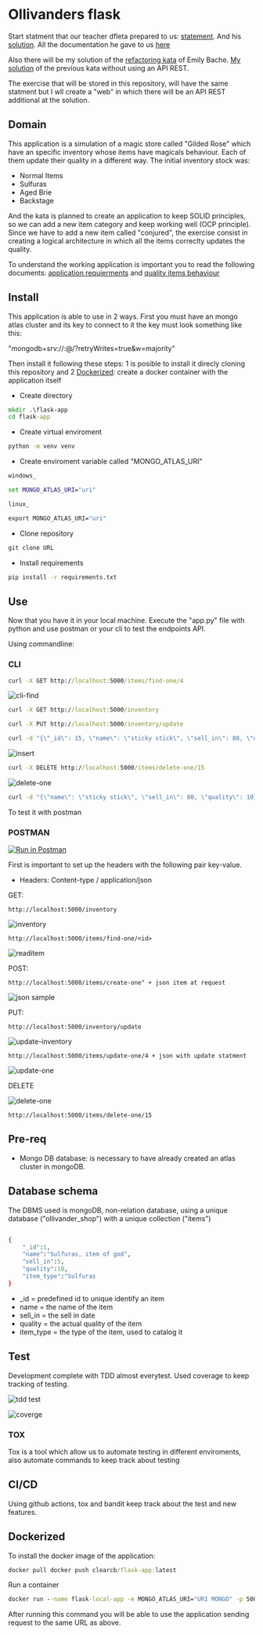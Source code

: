 # Ollivanders flask

Start statment that our teacher dfleta prepared to us: [statement](https://github.com/dfleta/ollivanders_shop). And his [solution](https://github.com/dfleta/ollivanders). All the documentation he gave to us [here](https://github.com/dfleta/flask-rest-ci-boilerplate)

Also there will be my solution of the [refactoring kata](https://github.com/emilybache/GildedRose-Refactoring-Kata/tree/main/python) of Emily Bache. [My solution](https://github.com/ClearCB/gildedrose-kata/tree/main/python) of the previous kata without using an API REST.

The exercise that will be stored in this repository, will have the same statment but I wll create a "web" in which there will be an API REST additional at the solution.

## Domain

This application is a simulation of a magic store called "Gilded Rose" which have an specific inventory whose items have magicals behaviour. Each of them update their quality in a different way. The initial inventory stock was:

* Normal Items
* Sulfuras
* Aged Brie
* Backstage

And the kata is planned to create an application to keep SOLID principles, so we can add a new item category and keep working well (OCP principle). Since we have to add a new item called "conjured", the exercise consist in creating a logical architecture in which all the items correclty updates the quality.  

To understand the working application is important you to read the following documents: [application requierments](./doc/OriginalRequirements.txt) and [quality items behaviour](./doc/qualityBehaviour.txt)

## Install

This application is able to use in 2 ways. First you must have an mongo atlas cluster and its key to connect to it the key must look something like this:

"mongodb+srv://<database>:<password>@<urconnection>/?retryWrites=true&w=majority"

Then install it following these steps: 1 is posible to install it direcly cloning this repository and 2 [Dockerized](#dockerized): create a docker container with the application itself

* Create directory

```cmd
mkdir .\flask-app
cd flask-app
```

* Create virtual enviroment

```cmd
python -m venv venv
```

* Create enviroment variable called "MONGO_ATLAS_URI"

```cmd
windows_

set MONGO_ATLAS_URI="uri"

linux_

export MONGO_ATLAS_URI="uri"
```

* Clone repository

```cmd
git clone URL
```

* Install requirements

```cmd
pip install -r requirements.txt
```

## Use

Now that you have it in your local machine. Execute the "app.py" file with python and use postman or your cli to test the endpoints API.

Using commandline:

### CLI

```cmd
curl -X GET http://localhost:5000/items/find-one/4
```

![cli-find](./doc/img/cli_find.png)

```cmd
curl -X GET http://localhost:5000/inventory
```

```cmd
curl -X PUT http://localhost:5000/inventory/update
```

```cmd
curl -d "{\"_id\": 15, \"name\": \"sticky stick\", \"sell_in\": 80, \"quality\": 30, \"item_type\":\"Conjured\"}" -H "Content-Type: application/json" -X POST http://localhost:5000/items/create-one
```

![insert](./doc/img/cli_insert.png)

```cmd
curl -X DELETE http://localhost:5000/items/delete-one/15
```

![delete-one](./doc/img/cli_delete.png)

```cmd
curl -d "{\"name\": \"sticky stick\", \"sell_in\": 80, \"quality\": 10}" -H "Content-Type: application/json" -X PUT http://localhost:5000/items/update-one/4
```

To test it with postman

### POSTMAN

[![Run in Postman](https://run.pstmn.io/button.svg)](https://app.getpostman.com/run-collection/26303640-7955f6a5-90d8-4f52-836c-342a3333393d?action=collection%2Ffork&collection-url=entityId%3D26303640-7955f6a5-90d8-4f52-836c-342a3333393d%26entityType%3Dcollection%26workspaceId%3Dcdad8672-10fb-4e5b-b91d-7130730bbce8)

First is important to set up the headers with the following pair key-value.

* Headers: Content-type / application/json

GET:

```postman
http://localhost:5000/inventory
```

![inventory](./doc/img/read-inventory.png)

```postman
http://localhost:5000/items/find-one/<id>
```

![readitem](./doc/img/read-item.png)

POST:

```postman
http://localhost:5000/items/create-one" + json item at request
```

![json sample](./doc/img/post-item.png)

PUT:

```postman
http://localhost:5000/inventory/update
```

![update-inventory](./doc/img/update-inventory.png)

```postman
http://localhost:5000/items/update-one/4 + json with update statment
```

![update-one](./doc/img/update-item.png)

DELETE

![delete-one](./doc/img/delete-item.png)

```postman
http://localhost:5000/items/delete-one/15 
```

## Pre-req

* Mongo DB database: is necessary to have already created an atlas cluster in mongoDB.

## Database schema

The DBMS used is mongoDB, non-relation database, using a unique database ("ollivander_shop") with a unique collection ("items")

```python

{
    "_id":1,
    "name":"Sulfuras, item of god",
    "sell_in":5,
    "quality":10,
    "item_type":"Sulfuras
}
```

* _id = predefined id to unique identify an item
* name = the name of the item
* sell_in = the sell in date
* quality = the actual quality of the item
* item_type = the type of the item, used to catalog it

## Test

Development complete with TDD almost everytest. Used coverage to keep tracking of testing.

![tdd test](./doc/img/tdd.png)

![coverge](./doc/img/coverage.png)

### TOX

Tox is a tool which allow us to automate testing in different enviroments, also automate commands to keep track about testing

## CI/CD

Using github actions, tox and bandit keep track about the test and new features.

## Dockerized

To install the docker image of the application:

```cmd
docker pull docker push clearcb/flask-app:latest
```

Run a container

```cmd
docker run --name flask-local-app -e MONGO_ATLAS_URI="URI MONGO" -p 5000:5000 --rm clearcb/flask-app:latest
```

After running this command you will be able to use the application sending request to the same URL as above.

